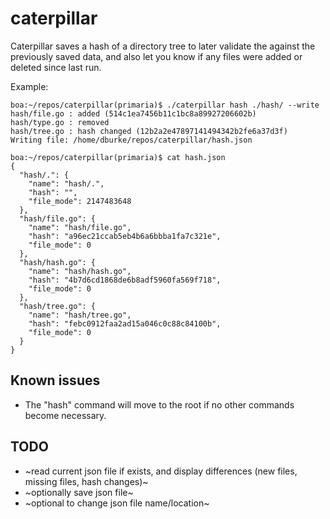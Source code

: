 # caterpillar

Caterpillar saves a hash of a directory tree to later validate
the against the previously saved data, and also let you know if 
any files were added or deleted since last run.

Example:
```
boa:~/repos/caterpillar(primaria)$ ./caterpillar hash ./hash/ --write
hash/file.go : added (514c1ea7456b11c1bc8a89927206602b)
hash/type.go : removed
hash/tree.go : hash changed (12b2a2e47897141494342b2fe6a37d3f)
Writing file: /home/dburke/repos/caterpillar/hash.json

boa:~/repos/caterpillar(primaria)$ cat hash.json
{
  "hash/.": {
    "name": "hash/.",
    "hash": "",
    "file_mode": 2147483648
  },
  "hash/file.go": {
    "name": "hash/file.go",
    "hash": "a96ec21ccab5eb4b6a6bbba1fa7c321e",
    "file_mode": 0
  },
  "hash/hash.go": {
    "name": "hash/hash.go",
    "hash": "4b7d6cd1868de6b8adf5960fa569f718",
    "file_mode": 0
  },
  "hash/tree.go": {
    "name": "hash/tree.go",
    "hash": "febc0912faa2ad15a046c0c88c84100b",
    "file_mode": 0
  }
}
```

## Known issues

* The "hash" command will move to the root if no other commands become necessary.

## TODO

* ~read current json file if exists, and display differences (new files, missing files, hash changes)~
* ~optionally save json file~
* ~optional to change json file name/location~

